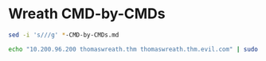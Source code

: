 # Wreath CMD-by-CMDs

```bash
sed -i 's///g' *-CMD-by-CMDs.md
```

```bash
echo "10.200.96.200 thomaswreath.thm thomaswreath.thm.evil.com" | sudo tee -a /etc/hosts

```


